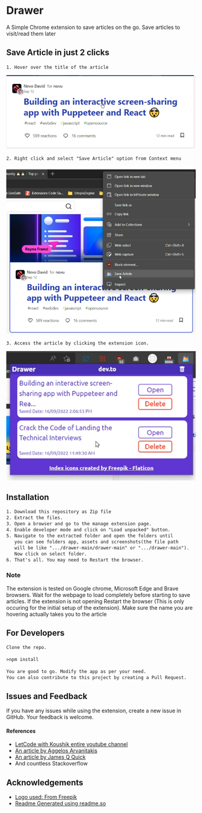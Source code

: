 # Drawer

A Simple Chrome extension to save articles on the go. Save articles to visit/read them later

## Save Article in just 2 clicks

    1. Hover over the title of the article

![Hover Over Article name](https://github.com/Deviprakash9908/drawer/blob/main/Screenshots/hoverOverArticleName.png?raw=true)

    2. Right click and select "Save Article" option from Context menu

![Right click and select "Save Article"](https://github.com/Deviprakash9908/drawer/blob/main/Screenshots/rightclickSaveArticle.png?raw=true)

    3. Access the article by clicking the extension icon.

![Saved Articles](https://github.com/Deviprakash9908/drawer/blob/main/Screenshots/articleList.png?raw=true)


## Installation

    1. Download this repository as Zip file
    2. Extract the files.
    3. Open a browser and go to the manage extension page.
    4. Enable developer mode and click on "Load unpacked" button.
    5. Navigate to the extracted folder and open the folders until
       you can see folders app, assets and screenshots(the file path
       will be like ".../drawer-main/drawer-main" or ".../drawer-main").
       Now click on select folder.
    6. That's all. You may need to Restart the browser.

### Note
  The extension is tested on Google chrome, Microsoft Edge and Brave browsers.
  Wait for the webpage to load completely before starting to save articles.
  If the extension is not opening Restart the browser (This is only occuring for the initial setup of the extension).
  Make sure the name you are hovering actually takes you to the article

## For Developers
    Clone the repo.
    
    >npm install

    You are good to go. Modify the app as per your need.
    You can also contribute to this project by creating a Pull Request.

## Issues and Feedback

If you have any issues while using the extension, create a new issue in GitHub.
Your feedback is welcome.

#### References
- [LetCode with Koushik entire youtube channel](https://www.youtube.com/c/LetCode)
- [An article by Aggelos Arvanitakis](https://itnext.io/all-youll-ever-need-to-know-about-chrome-extensions-ceede9c28836)
- [An article by James Q Quick](https://dev.to/jamesqquick/i-created-my-first-google-chrome-extension-645)
- And countless Stackoverflow

## Acknowledgements
 - [Logo used: From Freepik](https://www.flaticon.com/free-icons/index)
 - [Readme Generated using readme.so](https://readme.so/)

